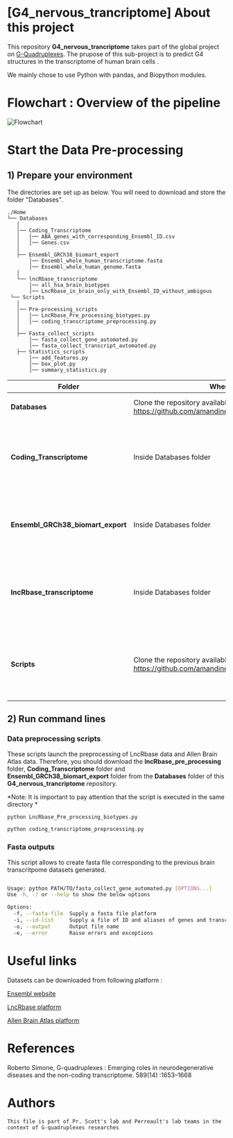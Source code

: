 
# [G4_nervous_trancriptome] About this project

This repository **G4_nervous_trancriptome** takes part of the global project on [G-Quadruplexes](http://jpperreaultlab.recherche.usherbrooke.ca/fr/G-quadruplexes.php). 
The prupose of this sub-project is to predict G4 structures in the transcriptome of human brain cells .

We mainly chose to use Python with pandas, and Biopython modules.

# Flowchart : Overview of the pipeline 

![Flowchart](https://docs.google.com/drawings/d/14Cs5iPMS-Z0vcLpsSVie-r3-KFr1PyowFp3akx_Seuk/export/png)

# Start the Data Pre-processing

## 1) Prepare your environment 

The directories are set up as below. You will need to download and store the folder "Databases".

```
./Home
└── Databases
   │ 
   │── Coding_Transcriptome
   │   │── ABA_genes_with_corresponding_Ensembl_ID.csv
   │   │── Genes.csv
   │
   ├── Ensembl_GRCh38_biomart_export
       │── Ensembl_whole_human_transcriptome.fasta
       │── Ensembl_whole_human_genome.fasta
   │  
   └── lncRbase_transcriptome
       │── all_hsa_brain_biotypes
       │── LncRbase_in_brain_only_with_Ensembl_ID_without_ambigous
 └── Scripts
   │ 
   │── Pre-processing_scripts
   │   │── LncRbase_Pre_processing_biotypes.py
   │   │── coding_transcriptome_preprocessing.py
   │
   ├── Fasta_collect_scripts
       │── fasta_collect_gene_automated.py
       │── fasta_collect_transcript_automated.py
   ├── Statistics_scripts
       │── add_features.py
       │── box_plot.py
       │── summary_statistics.py
```

|Folder                               |Where to find it             |Content             |
|--------------------                 |-------------------        |:-----------------: |
|**Databases**                           |Clone the repository available on github <br/> https://github.com/amandinesandri/G4_nervous_trancriptome/                 |All datasets used to predict G4 |
|   **Coding_Transcriptome**             |Inside Databases folder   |Contains all Allen Brain Atlas RNA-seq datasets and dedicated processing scripts |
|   **Ensembl_GRCh38_biomart_export**    |Inside Databases folder   |Contains the whole genome and transcriptome features (list of IDs + FASTA files) |
|   **lncRbase_transcriptome**          |Inside Databases folder   |Contains lncRNA expression in different tissues and dedicated processing scripts |
|**Scripts**                           |Clone the repository available on github <br/> https://github.com/amandinesandri/G4_nervous_trancriptome/                 |All scripts used to preprocess data, collect their fasta, generate statistics and plot results |
## 2) Run command lines

### Data preprocessing scripts
These scripts launch the preprocessing of LncRbase data and Allen Brain Atlas data. Therefore, you should download the **lncRbase_pre_processing** folder, **Coding_Transcriptome** folder and **Ensembl_GRCh38_biomart_export** folder from the **Databases** folder of this **G4_nervous_trancriptome** repository.

*Note: It is important to pay attention that the script is executed in the same directory *

```bash
python LncRbase_Pre_processing_biotypes.py 
```

```bash
python coding_transcriptome_preprocessing.py
```

### Fasta outputs
This script allows to create fasta file corresponding to the previous brain transcritpome datasets generated. 

```bash

Usage: python PATH/TO/fasta_collect_gene_automated.py [OPTIONS...]
Use -h, -? or --help to show the below options

Options:
  -f, --fasta-file	Supply a fasta file platform
  -i, --id-list  	Supply a file of ID and aliases of genes and transcripts
  -o, --output    	Output file name
  -e, --error     	Raise errors and exceptions

```

# Useful links 
Datasets can be downloaded from following platform :

[Ensembl website](www.ensembl.org)

[LncRbase platform](http://bicresources.jcbose.ac.in/zhumur/lncrbase/)

[Allen Brain Atlas platform](http://human.brain-map.org/static/download)

# References

 Roberto  Simone, G-quadruplexes : Emerging roles in neurodegenerative diseases and the non-coding transcriptome. 589(14) :1653–1668  

# Authors
```
This file is part of Pr. Scott's lab and Perreault's lab teams in the context of G-quadruplexes researches

```
